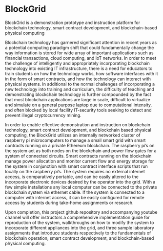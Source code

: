 # BlockGrid
BlockGrid is a demonstration prototype and instruction platform for blockchain technology, smart contract development, and blockchain-based physical computing


Blockchain technology has garnered significant attention in recent years as a potential computing paradigm shift that could fundamentally change the way information is stored for wide array of important applications such as financial transactions, cloud computing, and IoT networks. In order to meet the challenge of intelligently and appropriately incorporating blockchain technology into  existing IT infrastructure, there is a need for educators to train students on how the technology works, how software interfaces with it in the form of smart contracts, and how the technology can interact with physical systems. In additional to the normal challenges of incorporating a new technology into training and curriculum, the difficulty of teaching and demonstrating blockchain technology is further compounded by the fact that most blockchain applications are large in scale, difficult to virtualize and simulate on a general purpose laptop due to computational intensity, and often blocked by local facility IT-security tools seeking to detect and prevent illegal cryptocurrency mining.
  
In order to enable effective demonstration and instruction on blockchain technology, smart contract development, and blockchain based physical computing, the BlockGrid utilizes an internally networked cluster of raspberry pi microcomputers to manage a small smart grid with smart contracts running on a private Ethereum blockchain. The raspberry pi’s on the system act as both nodes on the blockchain and power flow gates for a system of connected circuits. Smart contracts running on the blockchain manage power allocation and monitor current flow and energy storage for the system in conjunction with smart contract interface scripts that run locally on the raspberry pi’s. The system requires no external internet access, is comparatively portable, and can be easily altered to the incorporate electronic devices desired by the operator into the grid. With a few simple installations any local computer can be connected to the private blockchain system via ethernet cable. If the system is connected to a computer with internet access, it can be easily configured for remote access by students during take-home assignments or research. 
  
Upon completion, this project github repository and accompanying youtube channel will offer instructors a comprehensive implementation guide for reproduction of the system, walkthroughs on how to modify the system to incorporate different appliances into the grid, and three sample laboratory assignments that introduce students respectively to the fundamentals of blockchain operation, smart contract development, and blockchain-based physical computing.
